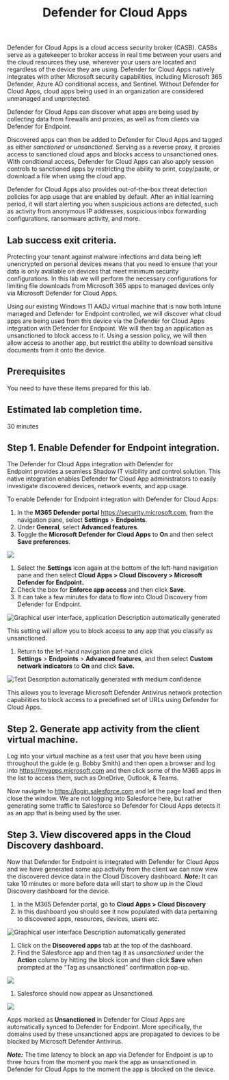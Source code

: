 ﻿---
id: defcloudapp
title: Defender for Cloud Apps 
sidebar_label: 26. Defender for Cloud Apps
slug: /defcloudapp
---

Defender for Cloud Apps is a cloud access security broker (CASB). CASBs serve as a gatekeeper to broker access in real time between your users and the cloud resources they use, wherever your users are located and regardless of the device they are using. Defender for Cloud Apps natively integrates with other Microsoft security capabilities, including Microsoft 365 Defender, Azure AD conditional access, and Sentinel. Without Defender for Cloud Apps, cloud apps being used in an organization are considered unmanaged and unprotected. 

Defender for Cloud Apps can discover what apps are being used by collecting data from firewalls and proxies, as well as from clients via Defender for Endpoint.

Discovered apps can then be added to Defender for Cloud Apps and tagged as either *sanctioned* or *unsanctioned*. Serving as a reverse proxy, it proxies access to sanctioned cloud apps and blocks access to unsanctioned ones. With conditional access, Defender for Cloud Apps can also apply session controls to sanctioned apps by restricting the ability to print, copy/paste, or download a file when using the cloud app.

Defender for Cloud Apps also provides out-of-the-box threat detection policies for app usage that are enabled by default. After an initial learning period, it will start alerting you when suspicious actions are detected, such as activity from anonymous IP addresses, suspicious inbox forwarding configurations, ransomware activity, and more.

## Lab success exit criteria.
Protecting your tenant against malware infections and data being left unencrypted on personal devices means that you need to ensure that your data is only available on devices that meet minimum security configurations. In this lab we will perform the necessary configurations for limiting file downloads from Microsoft 365 apps to managed devices only via Microsoft Defender for Cloud Apps.

Using our existing Windows 11 AADJ virtual machine that is now both Intune managed and Defender for Endpoint controlled, we will discover what cloud apps are being used from this device via the Defender for Cloud Apps integration with Defender for Endpoint. We will then tag an application as unsanctioned to block access to it. Using a session policy, we will then allow access to another app, but restrict the ability to download sensitive documents from it onto the device.

## Prerequisites 
You need to have these items prepared for this lab.

## Estimated lab completion time.
30 minutes











## Step 1. Enable Defender for Endpoint integration.
The Defender for Cloud Apps integration with Defender for Endpoint provides a seamless Shadow IT visibility and control solution. This native integration enables Defender for Cloud App administrators to easily investigate discovered devices, network events, and app usage. 

To enable Defender for Endpoint integration with Defender for Cloud Apps:

1. In the **M365 Defender portal** <https://security.microsoft.com>, from the navigation pane, select **Settings** > **Endpoints**.
1. Under **General**, select **Advanced features**.
1. Toggle the **Microsoft Defender for Cloud Apps** to **On** and then select **Save preferences**.

![](img/defcloudapp.001.png)

1. Select the **Settings** icon again at the bottom of the left-hand navigation pane and then select **Cloud Apps > Cloud Discovery > Microsoft Defender for Endpoint.**
1. Check the box for **Enforce app access** and then click **Save.**
1. It can take a few minutes for data to flow into Cloud Discovery from Defender for Endpoint.

![Graphical user interface, application Description automatically generated](img/defcloudapp.002.png)

This setting will allow you to block access to any app that you classify as unsanctioned.

1. Return to the lef-hand navigation pane and click **Settings** > **Endpoints** > **Advanced features**, and then select **Custom network indicators** to **On** and click **Save.**


![Text Description automatically generated with medium confidence](img/defcloudapp.003.png)

This allows you to leverage Microsoft Defender Antivirus network protection capabilities to block access to a predefined set of URLs using Defender for Cloud Apps.

## Step 2. Generate app activity from the client virtual machine.
Log into your virtual machine as a test user that you have been using throughout the guide (e.g. Bobby Smith) and then open a browser and log into <https://myapps.microsoft.com> and then click some of the M365 apps in the list to access them, such as OneDrive, Outlook, & Teams.

Now navigate to <https://login.salesforce.com> and let the page load and then close the window. We are not logging into Salesforce here, but rather generating some traffic to Salesforce so Defender for Cloud Apps detects it as an app that is being used by the user.
## Step 3. View discovered apps in the Cloud Discovery dashboard.
Now that Defender for Endpoint is integrated with Defender for Cloud Apps and we have generated some app activity from the client we can now view the discovered device data in the Cloud Discovery dashboard. ***Note:*** It can take 10 minutes or more before data will start to show up in the Cloud Discovery dashboard for the device.

1. In the M365 Defender portal, go to **Cloud Apps > Cloud Discovery**
1. In this dashboard you should see it now populated with data pertaining to discovered apps, resources, devices, users etc.

![Graphical user interface Description automatically generated](img/defcloudapp.004.png)

1. Click on the **Discovered apps** tab at the top of the dashboard.
1. Find the Salesforce app and then tag it as *unsanctioned* under the **Action** column by hitting the block icon and then click **Save** when prompted at the “Tag as unsanctioned” confirmation pop-up.

![](img/defcloudapp.005.png)

1. Salesforce should now appear as Unsanctioned.

![](img/defcloudapp.006.png)

Apps marked as **Unsanctioned** in Defender for Cloud Apps are automatically synced to Defender for Endpoint. More specifically, the domains used by these unsanctioned apps are propagated to devices to be blocked by Microsoft Defender Antivirus.

***Note:*** The time latency to block an app via Defender for Endpoint is up to three hours from the moment you mark the app as unsanctioned in Defender for Cloud Apps to the moment the app is blocked on the device.

